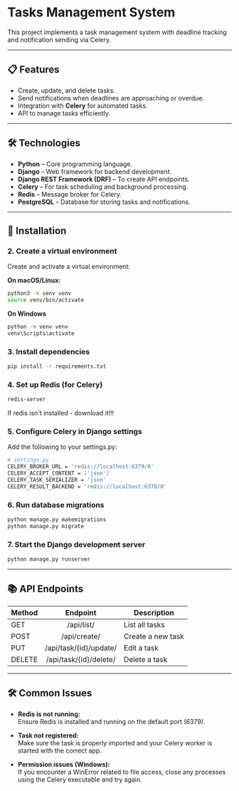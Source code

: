 # Tasks Management System

This project implements a task management system with deadline tracking and notification sending via Celery.

---

## 📋 Features

- Create, update, and delete tasks.
- Send notifications when deadlines are approaching or overdue.
- Integration with **Celery** for automated tasks.
- API to manage tasks efficiently.

---

## 🛠️ Technologies

- **Python** – Core programming language.
- **Django** – Web framework for backend development.
- **Django REST Framework (DRF)** – To create API endpoints.
- **Celery** – For task scheduling and background processing.
- **Redis** – Message broker for Celery.
- **PostgreSQL** – Database for storing tasks and notifications.

---
## 🚀 Installation

### 2. Create a virtual environment
Create and activate a virtual environment:

**On macOS/Linux:**
```bash
python3 -m venv venv
source venv/bin/activate

```
**On Windows**
```bash
python -m venv venv
venv\Scripts\activate
```
### 3. Install dependencies
```bash
pip install -r requirements.txt
```
### 4. Set up Redis (for Celery)
```bash
redis-server
```
If redis isn't installed - download it!!!

### 5. Configure Celery in Django settings
Add the following to your settings.py:
```bash
# settings.py
CELERY_BROKER_URL = 'redis://localhost:6379/0'
CELERY_ACCEPT_CONTENT = ['json']
CELERY_TASK_SERIALIZER = 'json'
CELERY_RESULT_BACKEND = 'redis://localhost:6379/0'
```
### 6. Run database migrations
``` bash
python manage.py makemigrations
python manage.py migrate
```
### 7. Start the Django development server
``` bash
python manage.py runserver
```
---
## 📚 API Endpoints
| Method |        Endpoint        | Description       |
|--------|:----------------------:|-------------------|
| GET    | /api/list/             | List all tasks    |
| POST   | /api/create/           | Create a new task |
| PUT    | /api/task/{id}/update/ | Edit a task       |
| DELETE | /api/task/{id}/delete/ | Delete a task     |

---

## 🛠️ Common Issues

-   **Redis is not running:**  
    Ensure Redis is installed and running on the default port (6379).
    
-   **Task not registered:**  
    Make sure the task is properly imported and your Celery worker is started with the correct app.
    
-   **Permission issues (Windows):**  
    If you encounter a WinError related to file access, close any processes using the Celery executable and try again.
